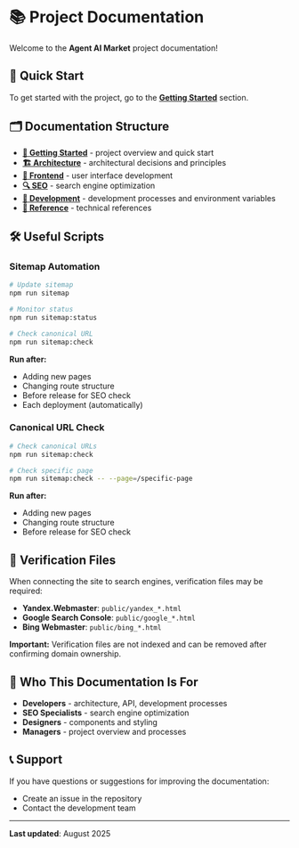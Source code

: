 # 📚 Project Documentation

Welcome to the **Agent AI Market** project documentation!

## 🚀 Quick Start

To get started with the project, go to the
**[Getting Started](./getting-started/README.md)** section.

## 🗂️ Documentation Structure

- **[🚀 Getting Started](./getting-started/)** - project overview and quick start
- **[🏗️ Architecture](./architecture/)** - architectural decisions and principles
- **[🎨 Frontend](./frontend/)** - user interface development
- **[🔍 SEO](./seo/)** - search engine optimization
- **[🔧 Development](./development/)** - development processes and environment
  variables
- **[📖 Reference](./reference/)** - technical references

## 🛠️ Useful Scripts

### Sitemap Automation

```bash
# Update sitemap
npm run sitemap

# Monitor status
npm run sitemap:status

# Check canonical URL
npm run sitemap:check
```

**Run after:**

- Adding new pages
- Changing route structure
- Before release for SEO check
- Each deployment (automatically)

### Canonical URL Check

```bash
# Check canonical URLs
npm run sitemap:check

# Check specific page
npm run sitemap:check -- --page=/specific-page
```

**Run after:**

- Adding new pages
- Changing route structure
- Before release for SEO check

## 🔐 Verification Files

When connecting the site to search engines, verification files may be required:

- **Yandex.Webmaster**: `public/yandex_*.html`
- **Google Search Console**: `public/google_*.html`
- **Bing Webmaster**: `public/bing_*.html`

**Important:** Verification files are not indexed and can be removed after
confirming domain ownership.

## 🎯 Who This Documentation Is For

- **Developers** - architecture, API, development processes
- **SEO Specialists** - search engine optimization
- **Designers** - components and styling
- **Managers** - project overview and processes

## 📞 Support

If you have questions or suggestions for improving the documentation:

- Create an issue in the repository
- Contact the development team

---

**Last updated**: August 2025
